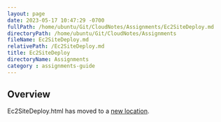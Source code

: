 ```yaml
---
layout: page
date: 2023-05-17 10:47:29 -0700
fullPath: /home/ubuntu/Git/CloudNotes/Assignments/Ec2SiteDeploy.md
directoryPath: /home/ubuntu/Git/CloudNotes/Assignments
fileName: Ec2SiteDeploy.md
relativePath: /Ec2SiteDeploy.md
title: Ec2SiteDeploy
directoryName: Assignments
category : assignments-guide
---
```


## Overview

Ec2SiteDeploy.html has moved to a [new location](/aws-guide/Ec2SiteDeploy.html).
